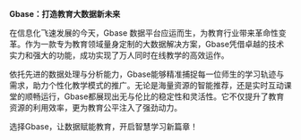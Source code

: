 **Gbase：打造教育大数据新未来**

在信息化飞速发展的今天，Gbase 数据平台应运而生，为教育行业带来革命性变革。作为一款专为教育领域量身定制的大数据解决方案，Gbase凭借卓越的技术实力和强大的功能，成功实现了万人同时在线教学的高效运作。

依托先进的数据处理与分析能力，Gbase能够精准捕捉每一位师生的学习轨迹与需求，助力个性化教学模式的推广。无论是海量资源的智能推荐，还是实时互动课堂的顺畅运行，Gbase都展现出无与伦比的稳定性和灵活性。它不仅提升了教育资源的利用效率，更为教育公平注入了强劲动力。

选择Gbase，让数据赋能教育，开启智慧学习新篇章！